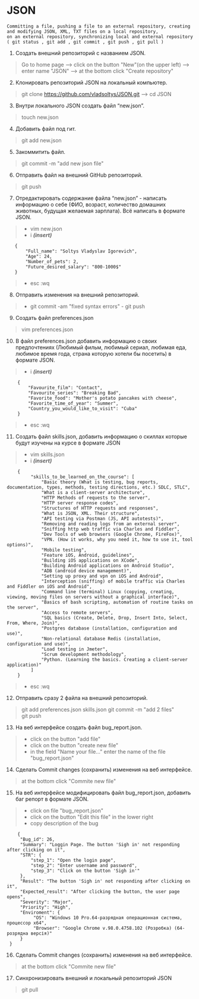# JSON
```
Committing a file, pushing a file to an external repository, creating and modifying JSON, XML, TXT files on a local repository, 
on an external repository, synchronizing local and external repository ( git status , git add , git commit , git push , git pull )
```

1. Создать внешний репозиторий c названием JSON.
>    Go to home page --> click on the button "New"(on the upper left) --> enter name "JSON" --> at the bottom click "Create repository"    
2. Клонировать репозиторий JSON на локальный компьютер. 
>    git clone https://github.com/vladsoltys/JSON.git --> cd JSON
3. Внутри локального JSON создать файл “new.json”. 
>    touch new.json
4. Добавить файл под гит.
>    git add new.json
5. Закоммитить файл. 
>    git commit -m "add new json file"
6. Отправить файл на внешний GitHub репозиторий. 
>    git push
7. Отредактировать содержание файла “new.json” - написать информацию о себе 
     (ФИО, возраст, количество домашних животных, будущая желаемая зарплата). 
     Всё написать в формате JSON. 
>    - vim new.json  
>    - i ***(insert)***
     
       {
           "Full_name": "Soltys Vladyslav Igorevich",
           "Age": 24,
           "Number_of_pets": 2,
           "Future_desired_salary": "800-1000$"
       }
                                                                                
>    - esc :wq

 8. Отправить изменения на внешний репозиторий. 
>    - git commit -am "fixed syntax errors"
     - git push

 9. Создать файл preferences.json 
>    vim preferences.json
 10. В файл preferences.json добавить информацию о своих предпочтениях 
     (Любимый фильм, любимый сериал, любимая еда, любимое время года, страна которую хотели бы посетить) 
     в формате JSON.
>    - i ***(insert)***

        {
            "Favourite_film": "Contact",
            "Favourite_series": "Breaking Bad",
            "Favorite_food": "Mother's potato pancakes with cheese",
            "Favorite_time_of_year": "Summer",
            "Country_you_would_like_to_visit": "Cuba"
        }
        
>    - esc :wq

 11. Создать файл skills.json,
     добавить информацию о скиллах которые будут изучены на курсе в формате JSON
>    - vim skills.json
>    - i ***(insert)***
     
        {
             "skills_to_be_learned_on_the_course": [
                 "Basic theory (What is testing, bug reports, documentation, types, methods, testing directions, etc.) SDLC, STLC",
                 "What is a client-server architecture",
                 "HTTP Methods of requests to the server",
                 "HTTP server response codes",
                 "Structures of HTTP requests and responses",
                 "What is JSON, XML. Their structure",
                 "API testing via Postman (JS, API autotests)",
                 "Removing and reading logs from an external server",
                 "Sniffing http web traffic via Charles and Fiddler",
                 "Dev Tools of web browsers (Google Chrome, FireFox)",
                 "VPN. (How it works, why you need it, how to use it, tool options)",
                 "Mobile testing",
                 "Feature iOS, Android, guidelines",
                 "Building iOS applications on XCode",
                 "Building Android applications on Android Studio",
                 "ADB (android device management)",
                 "Setting up proxy and vpn on iOS and Android",
                 "Interception (sniffing) of mobile traffic via Charles and Fiddler on iOS and Android",
                 "Command line (terminal) Linux (copying, creating, viewing, moving files on servers without a graphical interface)",
                 "Basics of bash scripting, automation of routine tasks on the server",
                 "Access to remote servers",
                 "SQL basics (Create, Delete, Drop, Insert Into, Select, From, Where, Join)",
                 "Postgres database (installation, configuration and use)",
                 "Non-relational database Redis (installation, configuration and use)",
                 "Load testing in Jmeter",
                 "Scrum development methodology",
                 "Python. (Learning the basics. Creating a client-server application)"
             ]
        }

>    - esc :wq

 12. Отправить сразу 2 файла на внешний репозиторий.
>    git add preferences.json skills.json
>    git commit -m "add 2 files"  
>    git push

 13. На веб интерфейсе создать файл bug_report.json. 
>    - click on the button "add file" 
>    - click on the button "create new file" 
>    - in the field "Name your file..." enter the name of the file "bug_report.json"

 14. Сделать Commit changes (сохранить) изменения на веб интерфейсе.
>    at the bottom click "Commite new file"
 15. На веб интерфейсе модифицировать файл bug_report.json, 
     добавить баг репорт в формате JSON.
>    - click on file "bug_report.json"
>    - click on the button "Edit this file" in the lower right
>    - copy description of the bug
   
        {
         "Bug_id": 26,
         "Summary": "Loggin Page. The button 'Sigh in' not responding after clicking on it",
         "STR": {
             "step_1": "Open the login page",
             "step_2": "Enter username and password",
             "step_3": "Click on the button 'Sigh in'"
         },
         "Result": "The button 'Sigh in' not responding after clicking on it",
         "Expected_result": "After clicking the button, the user page opens",
         "Severity": "Major",
         "Priority": "High",
         "Enviroment": {
              "OS": "Windows 10 Pro.64-разрядная операционная система, процессор x64",
              "Browser": "Google Chrome v.98.0.4758.102 (Розробка) (64-розрядна версія)"
         } 
     }


 16. Сделать Commit changes (сохранить) изменения на веб интерфейсе. 
>    at the bottom click "Commite new file"
 17. Синхронизировать внешний и локальный репозиторий JSON
>    git pull
